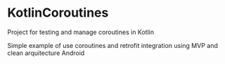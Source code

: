 # KotlinCoroutines
Project for testing and manage coroutines in Kotlin

Simple example of use coroutines and retrofit integration using MVP and clean arquitecture Android
